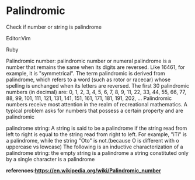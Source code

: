 # Palindromic
Check if number or string is palindrome

Editor:Vim

Ruby



Palindromic number:
palindromic number or numeral palindrome is a number that remains the same when its digits are reversed. 
Like 16461, for example, it is "symmetrical". The term palindromic is derived from palindrome, 
which refers to a word (such as rotor or racecar) whose spelling is unchanged when its letters are reversed. 
The first 30 palindromic numbers (in decimal) are:
0, 1, 2, 3, 4, 5, 6, 7, 8, 9, 11, 22, 33, 44, 55, 66, 77, 88, 99, 101, 111, 121, 131, 141, 151, 161, 171, 181, 191, 202, …
Palindromic numbers receive most attention in the realm of recreational mathematics. 
A typical problem asks for numbers that possess a certain property and are palindromic




palindrome string:
A string is said to be a palindrome if the string read from left to right is equal to the string read from right to left.
For example, "iTi" is a palindrome, 
while the string "Oto" is not.(because O is different with o uppercase vs lowcase)
The following is an inductive characterization of a palindrome string:
the empty string is a palindrome
a string constituted only by a single character is a palindrome




**references:https://en.wikipedia.org/wiki/Palindromic_number**

